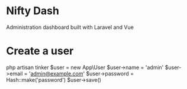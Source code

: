 # Nifty Dash
Administration dashboard built with Laravel and Vue


# Create a user

php artisan tinker
$user = new App\User
$user->name = 'admin'
$user->email = 'admin@example.com'
$user->password = Hash::make('password')
$user->save()

